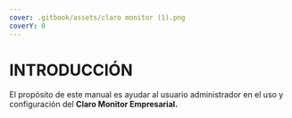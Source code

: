 ```yaml
---
cover: .gitbook/assets/claro monitor (1).png
coverY: 0
---
```


# INTRODUCCIÓN

El propósito de este manual es ayudar al usuario administrador en el uso y configuración del **Claro Monitor Empresarial.**
